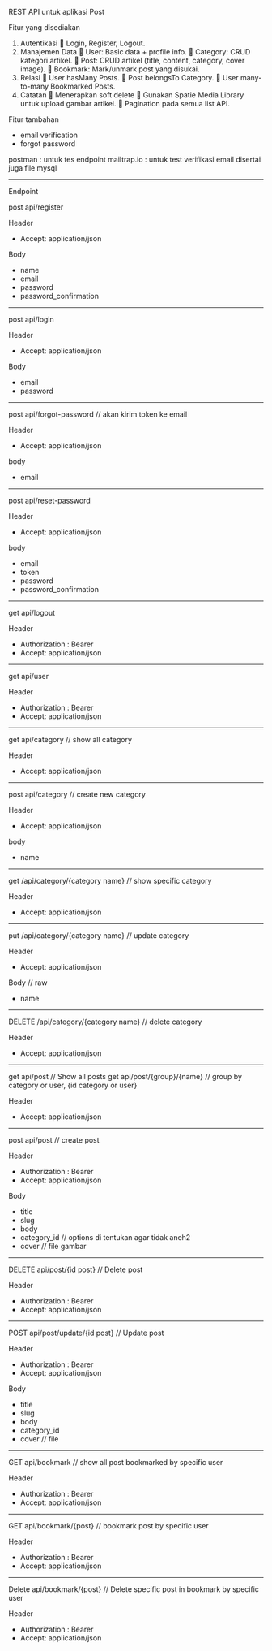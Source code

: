 REST API untuk aplikasi Post

Fitur yang disediakan
1. Autentikasi 
     Login, Register, Logout. 
2. Manajemen Data 
     User: Basic data + profile info. 
      Category: CRUD kategori artikel. 
     Post: CRUD artikel (title, content, category, cover image). 
     Bookmark: Mark/unmark post yang disukai. 
3. Relasi 
     User hasMany Posts. 
     Post belongsTo Category. 
     User many-to-many Bookmarked Posts. 
4. Catatan 
     Menerapkan soft delete 
     Gunakan Spatie Media Library untuk upload gambar artikel. 
     Pagination pada semua list API.

Fitur tambahan
- email verification
- forgot password

postman : untuk tes endpoint
mailtrap.io : untuk test verifikasi email
disertai juga file mysql

------------------------------------------

Endpoint

post api/register

Header
- Accept: application/json

Body
- name
- email
- password
- password_confirmation

------------------------------------------

post api/login

Header
- Accept: application/json

Body
- email
- password

-------------------------------------------

post api/forgot-password // akan kirim token ke email

Header
- Accept: application/json

body
- email

-------------------------------------------

post api/reset-password

Header
- Accept: application/json

body
- email
- token
- password
- password_confirmation

-------------------------------------------

get api/logout

Header
- Authorization : Bearer <Token>
- Accept: application/json

-------------------------------------------

get api/user

Header
- Authorization : Bearer <Token>
- Accept: application/json

-------------------------------------------

get api/category // show all category

Header
- Accept: application/json

-------------------------------------------

post api/category // create new category

Header
- Accept: application/json

body 
- name

-------------------------------------------

get /api/category/{category name} // show specific category

Header
- Accept: application/json

-------------------------------------------

put /api/category/{category name} // update category

Header
- Accept: application/json

Body // raw
- name

-------------------------------------------

DELETE /api/category/{category name} // delete category

Header
- Accept: application/json

-------------------------------------------

get api/post // Show all posts
get api/post/{group}/{name} // group by category or user, {id category or user}

Header
- Accept: application/json

-------------------------------------------

post api/post // create post

Header
- Authorization : Bearer <Token>
- Accept: application/json

Body 
- title
- slug
- body
- category_id // options di tentukan agar tidak aneh2
- cover // file gambar

-------------------------------------------

DELETE api/post/{id post} // Delete post

Header
- Authorization : Bearer <Token>
- Accept: application/json

-------------------------------------------

POST api/post/update/{id post} // Update post

Header
- Authorization : Bearer <Token>
- Accept: application/json

Body
- title
- slug
- body
- category_id
- cover // file

-------------------------------------------

GET api/bookmark // show all post bookmarked by specific user

Header
- Authorization : Bearer <Token>
- Accept: application/json

-------------------------------------------

GET api/bookmark/{post} // bookmark post by specific user 

Header
- Authorization : Bearer <Token>
- Accept: application/json

-------------------------------------------

Delete api/bookmark/{post} // Delete specific post in bookmark by specific user 

Header
- Authorization : Bearer <Token>
- Accept: application/json





